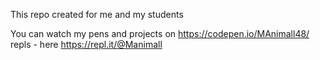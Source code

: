 This repo created for me and my students

You can watch my pens and projects on https://codepen.io/MAnimall48/  
repls - here https://repl.it/@Manimall

